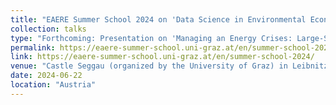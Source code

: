 ```yaml
---
title: "EAERE Summer School 2024 on 'Data Science in Environmental Economics Research'"
collection: talks
type: "Forthcoming: Presentation on 'Managing an Energy Crises: Large-Scale Evidence of Residential Natural Gas Savings Through Financial Rewards'"
permalink: https://eaere-summer-school.uni-graz.at/en/summer-school-2024/
link: https://eaere-summer-school.uni-graz.at/en/summer-school-2024/
venue: "Castle Seggau (organized by the University of Graz) in Leibnitz"
date: 2024-06-22
location: "Austria"
---
```

